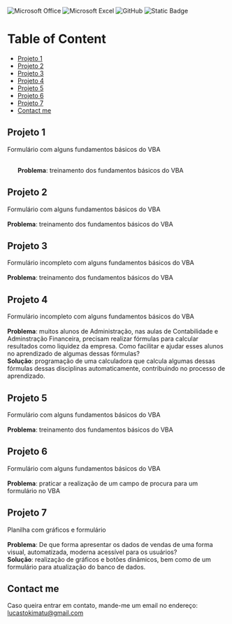 ![Microsoft Office](https://img.shields.io/badge/Microsoft_Office-D83B01?style=for-the-badge&logo=microsoft-office&logoColor=white)
![Microsoft Excel](https://img.shields.io/badge/Microsoft_Excel-217346?style=for-the-badge&logo=microsoft-excel&logoColor=white)
![GitHub](https://img.shields.io/badge/github-%23121011.svg?style=for-the-badge&logo=github&logoColor=white)
![Static Badge](https://img.shields.io/badge/VBA-gray)

# Table of Content
- [Projeto 1](#Projeto-1)
- [Projeto 2](#Projeto-2)
- [Projeto 3](#Projeto-3)
- [Projeto 4](#Projeto-4)
- [Projeto 5](#Projeto-5)
- [Projeto 6](#Projeto-6)
- [Projeto 7](#Projeto-7)
- [Contact me](#Contact-me)

## Projeto 1
Formulário com alguns fundamentos básicos do VBA<br> <br>
<ul>
  <strong>Problema</strong>: treinamento dos fundamentos básicos do VBA
</ul>

## Projeto 2
Formulário com alguns fundamentos básicos do VBA<br> <br>
<strong>Problema</strong>: treinamento dos fundamentos básicos do VBA

## Projeto 3
Formulário incompleto com alguns fundamentos básicos do VBA <br> <br>
<strong>Problema</strong>: treinamento dos fundamentos básicos do VBA

## Projeto 4
Formulário incompleto com alguns fundamentos básicos do VBA <br> <br>
<strong>Problema</strong>: muitos alunos de Administração, nas aulas de Contabilidade e Adminstração Financeira, precisam realizar fórmulas para calcular resultados como liquidez da empresa. Como facilitar e ajudar esses alunos no aprendizado de algumas dessas fórmulas? <br>
<strong>Solução</strong>: programação de uma calculadora que calcula algumas dessas fórmulas dessas disciplinas automaticamente, contribuindo no processo de aprendizado. 

## Projeto 5
Formulário com alguns fundamentos básicos do VBA <br> <br>
<strong>Problema</strong>: treinamento dos fundamentos básicos do VBA 

## Projeto 6
Formulário  com alguns fundamentos básicos do VBA <br> <br>
<strong>Problema</strong>: praticar a realização de um campo de procura para um formulário no VBA

## Projeto 7
Planilha com gráficos e formulário <br> <br>
<strong>Problema</strong>: De que forma apresentar os dados de vendas de uma forma visual, automatizada, moderna acessível para os usuários? <br>
<strong>Solução</strong>: realização de gráficos e botões dinâmicos, bem como de um formulário para atualização do banco de dados.

## Contact me
Caso queira entrar em contato, mande-me um email no endereço: <a>lucastokimatu@gmail.com</a>
